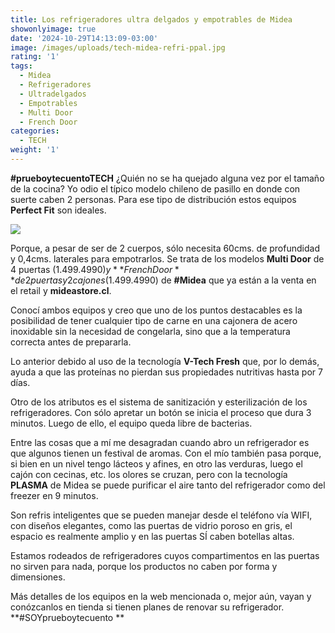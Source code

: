 ```yaml
---
title: Los refrigeradores ultra delgados y empotrables de Midea
showonlyimage: true
date: '2024-10-29T14:13:09-03:00'
image: /images/uploads/tech-midea-refri-ppal.jpg
rating: '1'
tags:
  - Midea
  - Refrigeradores
  - Ultradelgados
  - Empotrables
  - Multi Door
  - French Door
categories:
  - TECH
weight: '1'
---
```

**\#prueboytecuentoTECH** ¿Quién no se ha quejado alguna vez por el tamaño de la cocina? Yo odio el típico modelo chileno de pasillo en donde con suerte caben 2 personas. Para ese tipo de distribución estos equipos **Perfect Fit** son ideales.

<!--more-->

![](/images/uploads/tech-midea-refri-ppal.jpg)

Porque, a pesar de ser de 2 cuerpos, sólo necesita 60cms. de profundidad y 0,4cms. laterales para empotrarlos. Se trata de los modelos **Multi Door** de 4 puertas ($1.499.4990) y **French Door** de 2 puertas y 2 cajones ($1.499.4990) de **\#Midea** que ya están a la venta en el retail y **mideastore.cl**.

Conocí ambos equipos y creo que uno de los puntos destacables es la posibilidad de tener cualquier tipo de carne en una cajonera de acero inoxidable sin la necesidad de congelarla, sino que a la temperatura correcta antes de prepararla. 

Lo anterior debido al uso de la tecnología **V-Tech Fresh** que, por lo demás, ayuda a que las proteínas no pierdan sus propiedades nutritivas hasta por 7 días. 

Otro de los atributos es el sistema de sanitización y esterilización de los refrigeradores. Con sólo apretar un botón se inicia el proceso que dura 3 minutos. Luego de ello, el equipo queda libre de bacterias.  

Entre las cosas que a mí me desagradan cuando abro un refrigerador es que algunos tienen un festival de aromas. Con el mío también pasa porque, si bien en un nivel tengo lácteos y afines, en otro las verduras, luego el cajón con cecinas, etc. los olores se cruzan, pero con la tecnología **PLASMA** de Midea se puede purificar el aire tanto del refrigerador como del freezer en 9 minutos.

Son refris inteligentes que se pueden manejar desde el teléfono vía WIFI, con diseños elegantes, como las puertas de vidrio poroso en gris, el espacio es realmente amplio y en las puertas SÍ caben botellas altas.

Estamos rodeados de refrigeradores cuyos compartimentos en las puertas no sirven para nada, porque los productos no caben por forma y dimensiones.

Más detalles de los equipos en la web mencionada o, mejor aún, vayan y conózcanlos en tienda si tienen planes de renovar su refrigerador. **\#SOYprueboytecuento **
